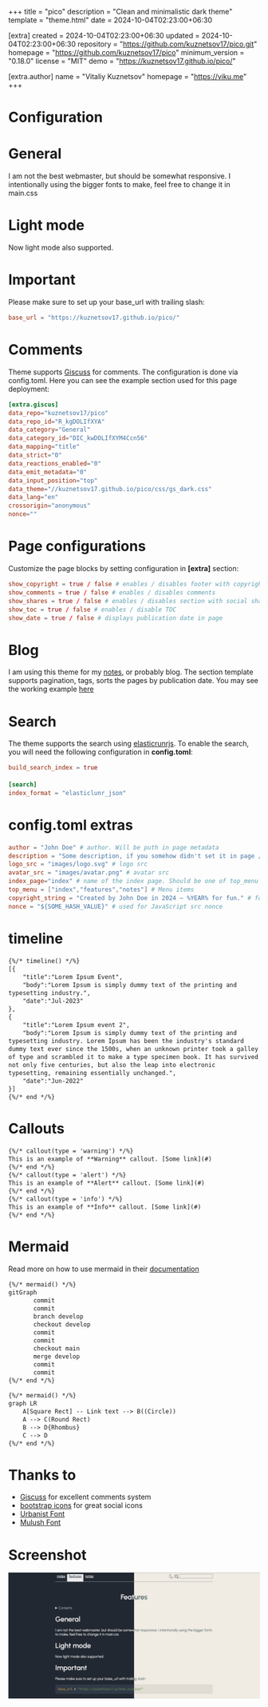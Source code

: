 
+++
title = "pico"
description = "Clean and minimalistic dark theme"
template = "theme.html"
date = 2024-10-04T02:23:00+06:30

[extra]
created = 2024-10-04T02:23:00+06:30
updated = 2024-10-04T02:23:00+06:30
repository = "https://github.com/kuznetsov17/pico.git"
homepage = "https://github.com/kuznetsov17/pico"
minimum_version = "0.18.0"
license = "MIT"
demo = "https://kuznetsov17.github.io/pico/"

[extra.author]
name = "Vitaliy Kuznetsov"
homepage = "https://viku.me"
+++        

# Configuration
# General

I am not the best webmaster, but should be somewhat responsive.
I intentionally using the bigger fonts to make, feel free to change it in main.css

# Light mode
Now light mode also supported. 

# Important
Please make sure to set up your base_url with trailing slash:
```toml
base_url = "https://kuznetsov17.github.io/pico/"
```
# Comments
Theme supports [Giscuss](https://giscuss.app) for comments. The configuration is done via config.toml. Here you can see the example section used for this page deployment:
```toml
[extra.giscus]
data_repo="kuznetsov17/pico"
data_repo_id="R_kgDOLIfXYA"
data_category="General"
data_category_id="DIC_kwDOLIfXYM4Ccn56"
data_mapping="title"
data_strict="0"
data_reactions_enabled="0"
data_emit_metadata="0"
data_input_position="top"
data_theme="//kuznetsov17.github.io/pico/css/gs_dark.css"
data_lang="en"
crossorigin="anonymous"
nonce=""
```

# Page configurations
Customize the page blocks by setting configuration in **[extra]** section:
```toml
show_copyright = true / false # enables / disables footer with copyright
show_comments = true / false # enables / disables comments
show_shares = true / false # enables / disables section with social share buttons
show_toc = true / false # enables / disable TOC
show_date = true / false # displays publication date in page
```

# Blog
I am using this theme for my [notes](https://viku.me/notes/), or probably blog. 
The section template supports pagination, tags, sorts the pages by publication date. You may see the working example [here](@/notes/_index.md)


# Search
The theme supports the search using [elasticrunrjs](http://elasticlunr.com). To enable the search, you will need the following configuration in **config.toml**:

```toml
build_search_index = true

[search]
index_format = "elasticlunr_json"
```

# config.toml extras
```toml
author = "John Doe" # author. Will be puth in page metadata
description = "Some description, if you somehow didn't set it in page / section settings"
logo_src = "images/logo.svg" # logo src
avatar_src = "images/avatar.png" # avatar src
index_page="index" # name of the index page. Should be one of top_menu to make things work
top_menu = ["index","features","notes"] # Menu items
copyright_string = "Сreated by John Doe in 2024 – %YEAR% for fun." # footer content. %YEAR% will be replaced with current year
nonce = "${SOME_HASH_VALUE}" # used for JavaScript src nonce
```

# timeline
```
{%/* timeline() */%}
[{
    "title":"Lorem Ipsum Event",
    "body":"Lorem Ipsum is simply dummy text of the printing and typesetting industry.",
    "date":"Jul-2023"
},
{
    "title":"Lorem Ipsum event 2",
    "body":"Lorem Ipsum is simply dummy text of the printing and typesetting industry. Lorem Ipsum has been the industry's standard dummy text ever since the 1500s, when an unknown printer took a galley of type and scrambled it to make a type specimen book. It has survived not only five centuries, but also the leap into electronic typesetting, remaining essentially unchanged.",
    "date":"Jun-2022"
}]
{%/* end */%}
```

# Callouts
```
{%/* callout(type = 'warning') */%}
This is an example of **Warning** callout. [Some link](#)
{%/* end */%}
{%/* callout(type = 'alert') */%}
This is an example of **Alert** callout. [Some link](#)
{%/* end */%}
{%/* callout(type = 'info') */%}
This is an example of **Info** callout. [Some link](#)
{%/* end */%}
```
# Mermaid

Read more on how to use mermaid in their [documentation](https://mermaid.js.org/syntax/examples.html)
```
{%/* mermaid() */%}
gitGraph
       commit
       commit
       branch develop
       checkout develop
       commit
       commit
       checkout main
       merge develop
       commit
       commit
{%/* end */%}
```
```
{%/* mermaid() */%}
graph LR
    A[Square Rect] -- Link text --> B((Circle))
    A --> C(Round Rect)
    B --> D{Rhombus}
    C --> D
{%/* end */%}
```
# Thanks to
 - [Giscuss](https://giscuss.app) for excellent comments system
 - [bootstrap icons](https://icons.getbootstrap.com) for great social icons
 - [Urbanist Font](https://fonts.google.com/specimen/Urbanist)
 - [Mulush Font](https://fonts.google.com/specimen/Mulish)

# Screenshot
![Screenshot](https://github.com/kuznetsov17/pico/blob/main/screenshot.png?raw=true)


        